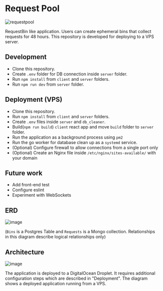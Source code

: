 # Request Pool

![requestpool](https://user-images.githubusercontent.com/14999320/155365008-2abeb6d2-7772-4545-965a-8b705ea7e880.gif)

RequestBin like application. Users can create ephemeral bins that collect requests for 48 hours.
This repository is developed for deploying to a VPS server.

## Development
- Clone this repository.
- Create `.env` folder for DB connection inside `server` folder.
- Run `npm install` from `client` and `server` folders.
- Run `npm run dev` from `server` folder.

## Deployment (VPS)
- Clone this repository.
- Run `npm install` from `client` and `server` folders.
- Create `.env` files inside `server` and `db_cleaner`.
- Build(`npm run build`) `client` react app and move `build` folder to `server` folder.
- Run the application as a background process using `pm2`
- Run the go worker for database clean up as a `systemd` service.
- (Optional) Configure firewall to allow connections from a single port only
- (Optional) Create an Nginx file inside `/etc/nginx/sites-available/` with your domain

## Future work
- Add front-end test
- Configure eslint
- Experiment with WebSockets

## ERD

![image](https://user-images.githubusercontent.com/14999320/152019964-28a79517-bcc6-488c-9a61-aecd6f9a13c0.png)

(`Bins` is a Postgres Table and `Requests` is a Mongo collection. Relationships in this diagram describe logical relationships only)

## Architecture

![image](https://user-images.githubusercontent.com/14999320/155361286-78e9ae0c-5a29-4a3f-bc55-8314f409f0dc.png)

The application is deployed to a DigitalOcean Droplet. It requires additional configuration steps which are described in "Deployment".
The diagram shows a deployed application running from a VPS.
